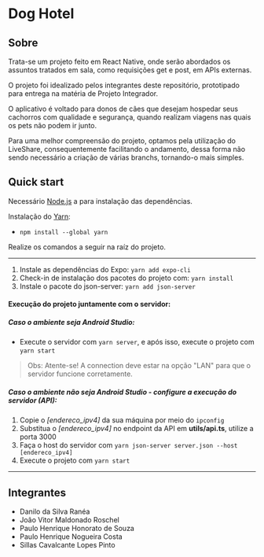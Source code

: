 # Dog Hotel 

## Sobre

Trata-se um projeto feito em React Native, onde serão abordados os assuntos tratados em sala, como requisições get e post, em APIs externas.

O projeto foi idealizado pelos integrantes deste repositório, prototipado para entrega na matéria de Projeto Integrador.

O aplicativo é voltado para donos de cães que desejam hospedar seus cachorros com qualidade e segurança, quando realizam viagens nas quais os pets não podem ir junto.

Para uma melhor compreensão do projeto, optamos pela utilização do LiveShare, consequentemente facilitando o andamento, dessa forma não sendo necessário a criação de várias branchs, tornando-o mais simples.

## Quick start
Necessário [Node.js](https://nodejs.org/en/) a para instalação das dependências. 

Instalação do  [Yarn](https://classic.yarnpkg.com/lang/en/docs/install/#windows-stable):
- ```npm install --global yarn```

Realize os comandos a seguir na raíz do projeto.
***
1. Instale as dependências do Expo:
```yarn add expo-cli ```
2. Check-in de instalação dos pacotes do projeto com:
```yarn install ```
3. Instale  o pacote do json-server:
```yarn add json-server```

#### Execução do projeto juntamente com o servidor: 

##### Caso o ambiente seja Android Studio:
- Execute o servidor com ```yarn server```, e após isso, execute o projeto com ```yarn start```

> Obs: Atente-se! A connection deve estar na opção "LAN" para que o servidor funcione corretamente.

##### Caso o ambiente não seja Android Studio - configure a execução do servidor (API):
1. Copie o <em>[endereco_ipv4]</em> da sua máquina por meio do
```ipconfig```
2. Substitua o <em>[endereco_ipv4]</em> no endpoint da API em **utils/api.ts**, utilize a porta 3000
3. Faça o host do servidor com
```yarn json-server server.json --host [endereco_ipv4]```
4. Execute o projeto com
```yarn start```
***
## Integrantes

- Danilo da Silva Ranéa
- João Vitor Maldonado Roschel
- Paulo Henrique Honorato de Souza
- Paulo Henrique Nogueira Costa
- Sillas Cavalcante Lopes Pinto
